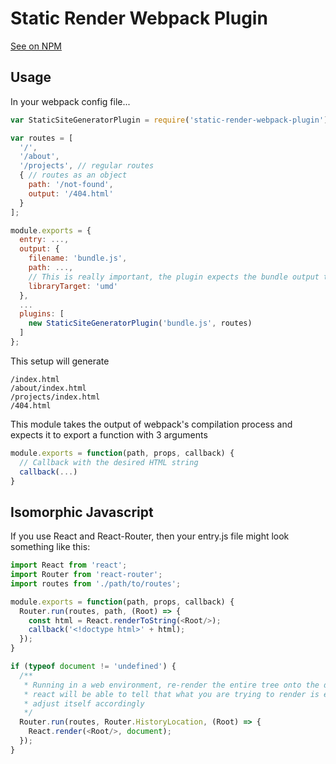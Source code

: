 # Static Render Webpack Plugin

[See on NPM](https://www.npmjs.com/package/static-render-webpack-plugin)

## Usage

In your webpack config file...

```javascript
var StaticSiteGeneratorPlugin = require('static-render-webpack-plugin');

var routes = [
  '/',
  '/about',
  '/projects', // regular routes
  { // routes as an object
    path: '/not-found',
    output: '/404.html'
  }
];

module.exports = {
  entry: ...,
  output: {
    filename: 'bundle.js',
    path: ...,
    // This is really important, the plugin expects the bundle output to export a function
    libraryTarget: 'umd'
  },
  ...
  plugins: [
    new StaticSiteGeneratorPlugin('bundle.js', routes)
  ]
};
```

This setup will generate

```
/index.html
/about/index.html
/projects/index.html
/404.html
```

This module takes the output of webpack's compilation process and expects it to export a function with 3 arguments

```javascript
module.exports = function(path, props, callback) {
  // Callback with the desired HTML string
  callback(...)
}
```

## Isomorphic Javascript

If you use React and React-Router, then your entry.js file might look something like this:

```javascript
import React from 'react';
import Router from 'react-router';
import routes from './path/to/routes';

module.exports = function(path, props, callback) {
  Router.run(routes, path, (Root) => {
    const html = React.renderToString(<Root/>);
    callback('<!doctype html>' + html);
  });
}

if (typeof document != 'undefined') {
  /**
   * Running in a web environment, re-render the entire tree onto the document, 
   * react will be able to tell that what you are trying to render is exactly the same and 
   * adjust itself accordingly
   */
  Router.run(routes, Router.HistoryLocation, (Root) => {
    React.render(<Root/>, document);
  });
}
```
